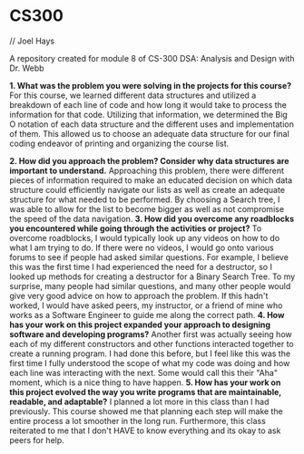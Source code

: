 # CS300
// Joel Hays

A repository created for module 8 of CS-300 DSA: Analysis and Design with Dr. Webb

**1. What was the problem you were solving in the projects for this course?**
   For this course, we learned different data structures and utilized a breakdown of each line of code and how long it would take to process the information for that code. Utilizing that information, we determined the Big O notation of each data structure and the different uses and implementation of them. This allowed us to choose an adequate data structure for our final coding endeavor of printing and organizing the course list.
   
**2. How did you approach the problem? Consider why data structures are important to understand.**
   Approaching this problem, there were different pieces of information required to make an educated decision on which data structure could efficiently navigate our lists as well as create an adequate structure for what needed to be performed. By choosing a Search tree, I was able to allow for the list to become bigger as well as not compromise the speed of the data navigation. 
**3. How did you overcome any roadblocks you encountered while going through the activities or project?**
  To overcome roadblocks, I would typically look up any videos on how to do what I am trying to do. If there were no videos, I would go onto various forums to see if people had asked similar questions. For example, I believe this was the first time I had experienced the need for a destructor, so I looked up methods for creating a destructor for a Binary Search Tree. To my surprise, many people had similar questions, and many other people would give very good advice on how to approach the problem. If this hadn't worked, I would have asked peers, my instructor, or a friend of mine who works as a Software Engineer to guide me along the correct path.
**4. How has your work on this project expanded your approach to designing software and developing programs?**
  Another first was actually seeing how each of my different constructors and other functions interacted together to create a running program. I had done this before, but I feel like this was the first time I fully understood the scope of what my code was doing and how each line was interacting with the next. Some would call this their "Aha" moment, which is a nice thing to have happen.
**5. How has your work on this project evolved the way you write programs that are maintainable, readable, and adaptable?**
  I planned a lot more in this class than I had previously. This course showed me that planning each step will make the entire process a lot smoother in the long run. Furthermore, this class reiterated to me that I don't HAVE to know everything and its okay to ask peers for help. 
